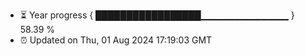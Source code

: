 - ⏳ Year progress { █████████████████▁▁▁▁▁▁▁▁▁▁▁▁▁ } 58.39 %
- ⏰ Updated on Thu, 01 Aug 2024 17:19:03 GMT

